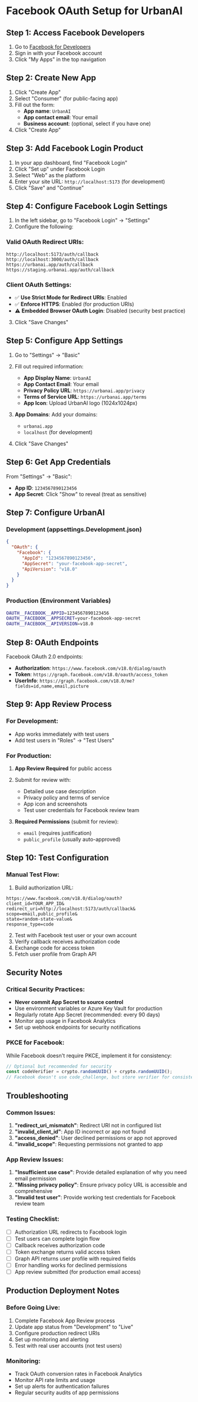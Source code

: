 # Facebook OAuth Setup for UrbanAI

## Step 1: Access Facebook Developers

1. Go to [Facebook for Developers](https://developers.facebook.com/)
2. Sign in with your Facebook account
3. Click "My Apps" in the top navigation

## Step 2: Create New App

1. Click "Create App"
2. Select "Consumer" (for public-facing app)
3. Fill out the form:
   - **App name**: `UrbanAI`
   - **App contact email**: Your email
   - **Business account**: (optional, select if you have one)
4. Click "Create App"

## Step 3: Add Facebook Login Product

1. In your app dashboard, find "Facebook Login"
2. Click "Set up" under Facebook Login
3. Select "Web" as the platform
4. Enter your site URL: `http://localhost:5173` (for development)
5. Click "Save" and "Continue"

## Step 4: Configure Facebook Login Settings

1. In the left sidebar, go to "Facebook Login" → "Settings"
2. Configure the following:

### Valid OAuth Redirect URIs:
```
http://localhost:5173/auth/callback
http://localhost:3000/auth/callback
https://urbanai.app/auth/callback
https://staging.urbanai.app/auth/callback
```

### Client OAuth Settings:
- ✅ **Use Strict Mode for Redirect URIs**: Enabled
- ✅ **Enforce HTTPS**: Enabled (for production URIs)
- ⚠️ **Embedded Browser OAuth Login**: Disabled (security best practice)

3. Click "Save Changes"

## Step 5: Configure App Settings

1. Go to "Settings" → "Basic"
2. Fill out required information:
   - **App Display Name**: `UrbanAI`
   - **App Contact Email**: Your email
   - **Privacy Policy URL**: `https://urbanai.app/privacy`
   - **Terms of Service URL**: `https://urbanai.app/terms`
   - **App Icon**: Upload UrbanAI logo (1024x1024px)

3. **App Domains**: Add your domains:
   - `urbanai.app`
   - `localhost` (for development)

4. Click "Save Changes"

## Step 6: Get App Credentials

From "Settings" → "Basic":
- **App ID**: `1234567890123456`
- **App Secret**: Click "Show" to reveal (treat as sensitive)

## Step 7: Configure UrbanAI

### Development (appsettings.Development.json)
```json
{
  "OAuth": {
    "Facebook": {
      "AppId": "1234567890123456",
      "AppSecret": "your-facebook-app-secret",
      "ApiVersion": "v18.0"
    }
  }
}
```

### Production (Environment Variables)
```bash
OAUTH__FACEBOOK__APPID=1234567890123456
OAUTH__FACEBOOK__APPSECRET=your-facebook-app-secret
OAUTH__FACEBOOK__APIVERSION=v18.0
```

## Step 8: OAuth Endpoints

Facebook OAuth 2.0 endpoints:
- **Authorization**: `https://www.facebook.com/v18.0/dialog/oauth`
- **Token**: `https://graph.facebook.com/v18.0/oauth/access_token`
- **UserInfo**: `https://graph.facebook.com/v18.0/me?fields=id,name,email,picture`

## Step 9: App Review Process

### For Development:
- App works immediately with test users
- Add test users in "Roles" → "Test Users"

### For Production:
1. **App Review Required** for public access
2. Submit for review with:
   - Detailed use case description
   - Privacy policy and terms of service
   - App icon and screenshots
   - Test user credentials for Facebook review team

3. **Required Permissions** (submit for review):
   - `email` (requires justification)
   - `public_profile` (usually auto-approved)

## Step 10: Test Configuration

### Manual Test Flow:
1. Build authorization URL:
```
https://www.facebook.com/v18.0/dialog/oauth?
client_id=YOUR_APP_ID&
redirect_uri=http://localhost:5173/auth/callback&
scope=email,public_profile&
state=random-state-value&
response_type=code
```

2. Test with Facebook test user or your own account
3. Verify callback receives authorization code
4. Exchange code for access token
5. Fetch user profile from Graph API

## Security Notes

### Critical Security Practices:
- **Never commit App Secret to source control**
- Use environment variables or Azure Key Vault for production
- Regularly rotate App Secret (recommended: every 90 days)
- Monitor app usage in Facebook Analytics
- Set up webhook endpoints for security notifications

### PKCE for Facebook:
While Facebook doesn't require PKCE, implement it for consistency:
```javascript
// Optional but recommended for security
const codeVerifier = crypto.randomUUID() + crypto.randomUUID();
// Facebook doesn't use code_challenge, but store verifier for consistency
```

## Troubleshooting

### Common Issues:
1. **"redirect_uri_mismatch"**: Redirect URI not in configured list
2. **"invalid_client_id"**: App ID incorrect or app not found
3. **"access_denied"**: User declined permissions or app not approved
4. **"invalid_scope"**: Requesting permissions not granted to app

### App Review Issues:
1. **"Insufficient use case"**: Provide detailed explanation of why you need email permission
2. **"Missing privacy policy"**: Ensure privacy policy URL is accessible and comprehensive
3. **"Invalid test user"**: Provide working test credentials for Facebook review team

### Testing Checklist:
- [ ] Authorization URL redirects to Facebook login
- [ ] Test users can complete login flow
- [ ] Callback receives authorization code
- [ ] Token exchange returns valid access token
- [ ] Graph API returns user profile with required fields
- [ ] Error handling works for declined permissions
- [ ] App review submitted (for production email access)

## Production Deployment Notes

### Before Going Live:
1. Complete Facebook App Review process
2. Update app status from "Development" to "Live"
3. Configure production redirect URIs
4. Set up monitoring and alerting
5. Test with real user accounts (not test users)

### Monitoring:
- Track OAuth conversion rates in Facebook Analytics
- Monitor API rate limits and usage
- Set up alerts for authentication failures
- Regular security audits of app permissions
